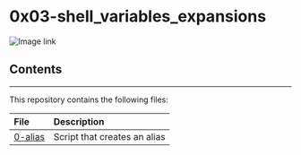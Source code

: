 # 0x03-shell_variables_expansions

![Image link](https://miro.medium.com/v2/resize:fit:1100/format:webp/1*F20fM4cjs0LqvbaZ8BN2oA.jpeg)

## Contents
___

This repository contains the following files:

|File| Description|
|:---------|:---------|
|[0-alias](0-alias)| Script that creates an alias|


